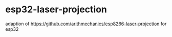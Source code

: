 # esp32-laser-projection
adaption of https://github.com/arithmechanics/esp8266-laser-projection for esp32
